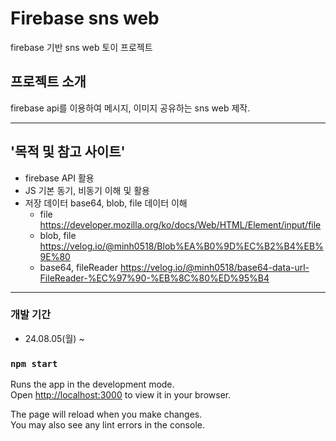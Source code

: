 # Firebase sns web

firebase 기반 sns web 토이 프로젝트

## 프로젝트 소개

firebase api를 이용하여 메시지, 이미지 공유하는 sns web 제작.

---------------------
## '목적 및 참고 사이트'

+ firebase API 활용
+ JS 기본 동기, 비동기 이해 및 활용
+ 저장 데이터 base64, blob, file 데이터 이해
  + file <https://developer.mozilla.org/ko/docs/Web/HTML/Element/input/file>
  + blob, file <https://velog.io/@minh0518/Blob%EA%B0%9D%EC%B2%B4%EB%9E%80>
  + base64, fileReader <https://velog.io/@minh0518/base64-data-url-FileReader-%EC%97%90-%EB%8C%80%ED%95%B4>

--------

### 개발 기간
+ 24.08.05(월) ~



### `npm start`

Runs the app in the development mode.\
Open [http://localhost:3000](http://localhost:3000) to view it in your browser.

The page will reload when you make changes.\
You may also see any lint errors in the console.
